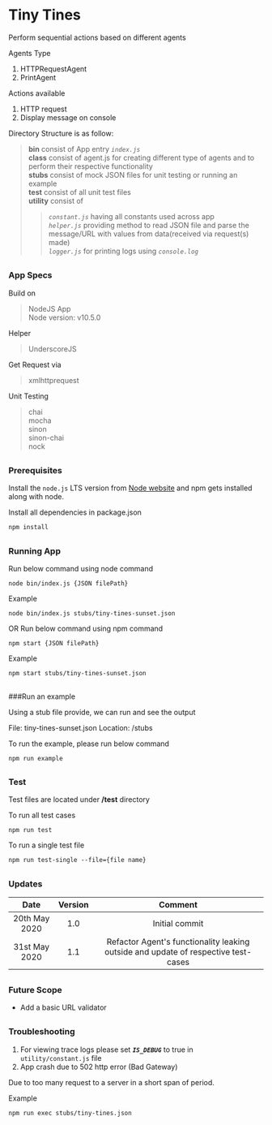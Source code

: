 # Tiny Tines

Perform sequential actions based on different agents

Agents Type
1. HTTPRequestAgent 
2. PrintAgent

Actions available
1. HTTP request
2. Display message on console

Directory Structure is as follow:

> **bin** consist of App entry _`index.js`_ <br>
**class** consist of agent.js for creating different type of agents and to perform their respective functionality <br>
**stubs** consist of mock JSON files for unit testing or running an example <br>
**test** consist of all unit test files <br>
**utility** consist of 
>> _`constant.js`_ having all constants used across app <br>
_`helper.js`_ providing method to read JSON file and parse the message/URL with values from data(received via request(s) made) <br>
_`logger.js`_ for printing logs using _`console.log`_ 

##
### App Specs

Build on
> NodeJS App <br>
Node version: v10.5.0

Helper
> UnderscoreJS 

Get Request via
> xmlhttprequest

Unit Testing
> chai <br>
mocha <br>
sinon <br>
sinon-chai <br>
nock

##
### Prerequisites
Install the `node.js` LTS version from [Node website](https://nodejs.org/en/) and npm gets installed along with node.

Install all dependencies in package.json

```
npm install
```

##
### Running App

Run below command using node command

```
node bin/index.js {JSON filePath}
```

Example

```
node bin/index.js stubs/tiny-tines-sunset.json
```

OR Run below command using npm command
 
```
npm start {JSON filePath}
```

Example

```
npm start stubs/tiny-tines-sunset.json
```
 
##
###Run an example

Using a stub file provide, we can run and see the output

File: tiny-tines-sunset.json
Location: /stubs

To run the example, please run below command
```
npm run example
```

##
### Test

Test files are located under **/test** directory

To run all test cases
  
```
npm run test
```

To run a single test file

```
npm run test-single --file={file name}
```

##
### Updates

| Date | Version  | Comment  |
| :---:   | :-: | :-: |
| 20th May 2020 | 1.0 | Initial commit |
| 31st May 2020 | 1.1 | Refactor Agent's functionality leaking outside and update of respective test-cases |

##
### Future Scope

* Add a basic URL validator

##
### Troubleshooting
1. For viewing trace logs please set **_`IS_DEBUG`_** to true in `utility/constant.js` file
1. App crash due to 502 http error (Bad Gateway)

Due to too many request to a server in a short span of period.

Example
```
npm run exec stubs/tiny-tines.json
```



